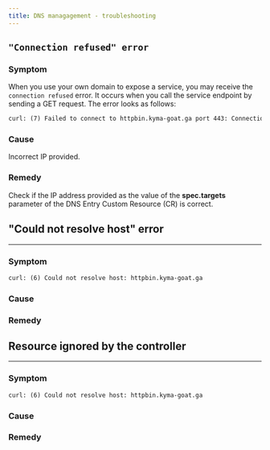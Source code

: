 ```yaml
---
title: DNS managagement - troubleshooting 
---
```



## `"Connection refused" error`

### Symptom

When you use your own domain to expose a service, you may receive the `connection refused` error. It occurs when you call the service endpoint by sending a GET request. The error looks as follows:

```txt
curl: (7) Failed to connect to httpbin.kyma-goat.ga port 443: Connection refused
```

### Cause

Incorrect IP provided.

### Remedy

Check if the IP address provided as the value of the **spec.targets** parameter of the DNS Entry Custom Resource (CR) is correct.

## "Could not resolve host" error
---

### Symptom

```txt
curl: (6) Could not resolve host: httpbin.kyma-goat.ga
```

### Cause

### Remedy

## Resource ignored by the controller
---

### Symptom

```txt
curl: (6) Could not resolve host: httpbin.kyma-goat.ga
```

### Cause

### Remedy

